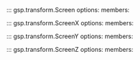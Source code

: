 ::: gsp.transform.Screen
    options:
      members:

::: gsp.transform.ScreenX
    options:
      members:

::: gsp.transform.ScreenY
    options:
      members:

::: gsp.transform.ScreenZ
    options:
      members:
